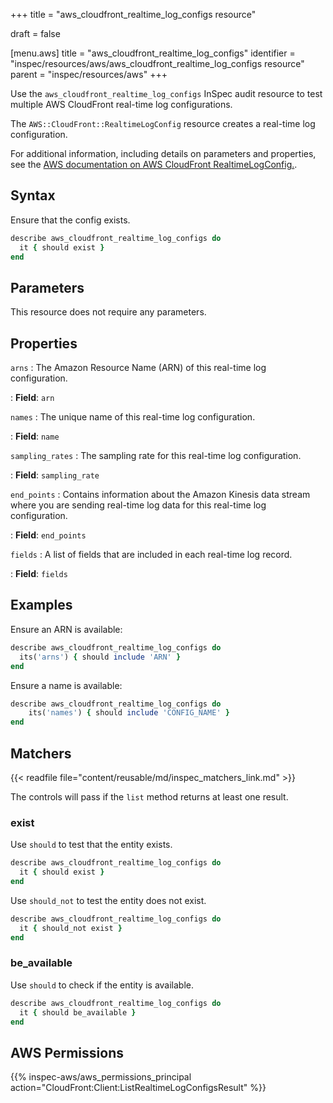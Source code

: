 +++
title = "aws_cloudfront_realtime_log_configs resource"

draft = false


[menu.aws]
title = "aws_cloudfront_realtime_log_configs"
identifier = "inspec/resources/aws/aws_cloudfront_realtime_log_configs resource"
parent = "inspec/resources/aws"
+++

Use the `aws_cloudfront_realtime_log_configs` InSpec audit resource to test multiple AWS CloudFront real-time log configurations.

The `AWS::CloudFront::RealtimeLogConfig` resource creates a real-time log configuration.

For additional information, including details on parameters and properties, see the [AWS documentation on AWS CloudFront RealtimeLogConfig.](https://docs.aws.amazon.com/AWSCloudFormation/latest/UserGuide/aws-resource-cloudfront-realtimelogconfig.html).

## Syntax

Ensure that the config exists.

```ruby
describe aws_cloudfront_realtime_log_configs do
  it { should exist }
end
```

## Parameters

This resource does not require any parameters.

## Properties

`arns`
: The Amazon Resource Name (ARN) of this real-time log configuration.

: **Field**: `arn`

`names`
: The unique name of this real-time log configuration.

: **Field**: `name`

`sampling_rates`
: The sampling rate for this real-time log configuration.

: **Field**: `sampling_rate`

`end_points`
: Contains information about the Amazon Kinesis data stream where you are sending real-time log data for this real-time log configuration.

: **Field**: `end_points`

`fields`
: A list of fields that are included in each real-time log record.

: **Field**: `fields`

## Examples

Ensure an ARN is available:

```ruby
describe aws_cloudfront_realtime_log_configs do
  its('arns') { should include 'ARN' }
end
```

Ensure a name is available:

```ruby
describe aws_cloudfront_realtime_log_configs do
    its('names') { should include 'CONFIG_NAME' }
end
```

## Matchers

{{< readfile file="content/reusable/md/inspec_matchers_link.md" >}}

The controls will pass if the `list` method returns at least one result.

### exist

Use `should` to test that the entity exists.

```ruby
describe aws_cloudfront_realtime_log_configs do
  it { should exist }
end
```

Use `should_not` to test the entity does not exist.

```ruby
describe aws_cloudfront_realtime_log_configs do
  it { should_not exist }
end
```

### be_available

Use `should` to check if the entity is available.

```ruby
describe aws_cloudfront_realtime_log_configs do
  it { should be_available }
end
```

## AWS Permissions

{{% inspec-aws/aws_permissions_principal action="CloudFront:Client:ListRealtimeLogConfigsResult" %}}
